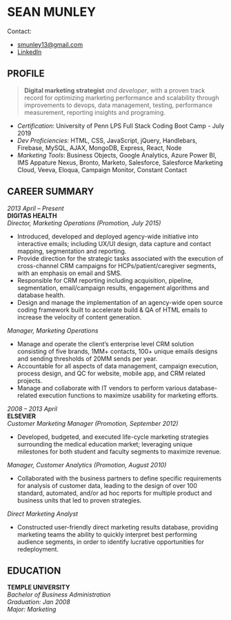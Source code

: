 
# SEAN MUNLEY
Contact:
- smunley13@gmail.com
- [LinkedIn](www.linkedin.com/in/sean-munley)

## PROFILE
>**Digital marketing strategist** *and developer*, with a proven track record for optimizing marketing performance and scalability through improvements to devops, data management, testing, performance measurement, reporting insights and programing.

- *Certification*: University of Penn LPS Full Stack Coding Boot Camp - July 2019
- *Dev Proficiencies*: HTML, CSS, JavaScript, jQuery, Handlebars, Firebase, MySQL, AJAX, MongoDB, Express, React, Node
- *Marketing Tools*: Business Objects, Google Analytics, Azure Power BI, IMS Appature Nexus, Bronto, Marketo, Salesforce, Salesforce Marketing Cloud, Veeva, Eloqua, Campaign Monitor, Constant Contact

## CAREER SUMMARY
*2013 April – Present* <br />
**DIGITAS HEALTH** <br />
*Director, Marketing Operations (Promotion, July 2015)*
- Introduced, developed and deployed agency-wide initiative into interactive emails; including UX/UI design, data capture and contact mapping, segmentation and reporting.
- Provide direction for the strategic tasks associated with the execution of cross-channel CRM campaigns for HCPs/patient/caregiver segments, with an emphasis on email and SMS.
- Responsible for CRM reporting including acquisition, pipeline, segmentation, email/campaign results, engagement algorithms and database health.
- Design and manage the implementation of an agency-wide open source coding framework built to accelerate build & QA of HTML emails to increase the velocity of content generation.

*Manager, Marketing Operations* <br />
- Manage and operate the client’s enterprise level CRM solution consisting of five brands, 1MM+ contacts, 100+ unique emails designs and sending thresholds of 20MM sends per year. 
- Accountable for all aspects of data management, campaign execution, process design, and QC for website, mobile app, and CRM related projects.
- Manage and collaborate with IT vendors to perform various database-related execution functions to maximize usability for marketing efforts.

*2008 – 2013 April* <br />
**ELSEVIER** <br />
*Customer Marketing Manager (Promotion, September 2012)*
- Developed, budgeted, and executed life-cycle marketing strategies surrounding the medical education market; leveraging unique milestones for both student and faculty segments to maximize revenue. 

*Manager, Customer Analytics (Promotion, August 2010)*
- Collaborated with the business partners to define specific requirements for analysis of customer data, leading to the design of over 100 standard, automated, and/or ad hoc reports for multiple product and business units that led to proven strategies.

*Direct Marketing Analyst*
- Constructed user-friendly direct marketing results database, providing marketing teams the ability to quickly interpret best performing audience segments, in order to identify lucrative opportunities for redeployment.

## EDUCATION <br />
**TEMPLE UNIVERSITY** <br />
*Bachelor of Business Administration<br />
Graduation: Jan 2008*<br />
*Major: Marketing*


